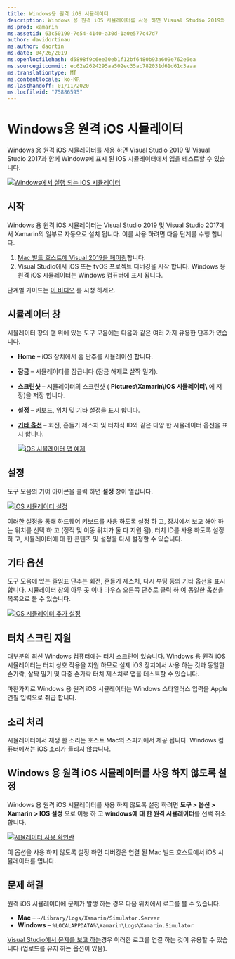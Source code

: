 ```yaml
---
title: Windows용 원격 iOS 시뮬레이터
description: Windows 용 원격 iOS 시뮬레이터를 사용 하면 Visual Studio 2019와 함께 Windows에 표시 된 iOS 시뮬레이터에서 앱을 테스트할 수 있습니다.
ms.prod: xamarin
ms.assetid: 63c50190-7e54-4140-a30d-1a0e577c47d7
author: davidortinau
ms.author: daortin
ms.date: 04/26/2019
ms.openlocfilehash: d5898f9c6ee30eb1f12bf6480b93a609e762e6ea
ms.sourcegitcommit: ec62e2624295aa502ec35ac782031d61d61c3aaa
ms.translationtype: MT
ms.contentlocale: ko-KR
ms.lasthandoff: 01/11/2020
ms.locfileid: "75886595"
---
```

# <a name="remoted-ios-simulator-for-windows"></a>Windows용 원격 iOS 시뮬레이터

Windows 용 원격 iOS 시뮬레이터를 사용 하면 Visual Studio 2019 및 Visual Studio 2017과 함께 Windows에 표시 된 iOS 시뮬레이터에서 앱을 테스트할 수 있습니다.

[![Windows에서 실행 되는 iOS 시뮬레이터](images/hero-sml.png "Windows에서 실행 되는 iOS 시뮬레이터")](images/hero.png#lightbox)

## <a name="getting-started"></a>시작

Windows 용 원격 iOS 시뮬레이터는 Visual Studio 2019 및 Visual Studio 2017에서 Xamarin의 일부로 자동으로 설치 됩니다. 이를 사용 하려면 다음 단계를 수행 합니다.

1. [Mac 빌드 호스트에 Visual 2019을 페어링](~/ios/get-started/installation/windows/connecting-to-mac/index.md)합니다.
2. Visual Studio에서 iOS 또는 tvOS 프로젝트 디버깅을 시작 합니다. Windows 용 원격 iOS 시뮬레이터는 Windows 컴퓨터에 표시 됩니다.

단계별 가이드는 [이 비디오](deploy.md) 를 시청 하세요.

## <a name="simulator-window"></a>시뮬레이터 창

시뮬레이터 창의 맨 위에 있는 도구 모음에는 다음과 같은 여러 가지 유용한 단추가 있습니다.

- **Home** – iOS 장치에서 홈 단추를 시뮬레이션 합니다.
- **잠금** – 시뮬레이터를 잠급니다 (잠금 해제로 살짝 밀기).
- **스크린샷** – 시뮬레이터의 스크린샷 ( **Pictures\Xamarin\iOS 시뮬레이터\\** 에 저장)을 저장 합니다.
- [**설정**](#settings) – 키보드, 위치 및 기타 설정을 표시 합니다.
- [**기타 옵션**](#other-options) – 회전, 흔들기 제스처 및 터치식 ID와 같은 다양 한 시뮬레이터 옵션을 표시 합니다.

    [![iOS 시뮬레이터 맵 예제](images/maps-app-sml.png "iOS 시뮬레이터 맵 예제")](images/maps-app.png#lightbox)

## <a name="settings"></a>설정

도구 모음의 기어 아이콘을 클릭 하면 **설정** 창이 열립니다.

[![iOS 시뮬레이터 설정](images/settings-sml.png "iOS 시뮬레이터 설정")](images/settings.png#lightbox)

이러한 설정을 통해 하드웨어 키보드를 사용 하도록 설정 하 고, 장치에서 보고 해야 하는 위치를 선택 하 고 (정적 및 이동 위치가 둘 다 지원 됨), 터치 ID를 사용 하도록 설정 하 고, 시뮬레이터에 대 한 콘텐츠 및 설정을 다시 설정할 수 있습니다.

## <a name="other-options"></a>기타 옵션

도구 모음에 있는 줄임표 단추는 회전, 흔들기 제스처, 다시 부팅 등의 기타 옵션을 표시 합니다. 시뮬레이터 창의 아무 곳 이나 마우스 오른쪽 단추로 클릭 하 여 동일한 옵션을 목록으로 볼 수 있습니다.

[![iOS 시뮬레이터 추가 설정](images/more-sml.png "iOS 시뮬레이터 추가 설정")](images/more.png#lightbox)

## <a name="touchscreen-support"></a>터치 스크린 지원

대부분의 최신 Windows 컴퓨터에는 터치 스크린이 있습니다. Windows 용 원격 iOS 시뮬레이터는 터치 상호 작용을 지원 하므로 실제 iOS 장치에서 사용 하는 것과 동일한 손가락, 살짝 밀기 및 다중 손가락 터치 제스처로 앱을 테스트할 수 있습니다.

마찬가지로 Windows 용 원격 iOS 시뮬레이터는 Windows 스타일러스 입력을 Apple 연필 입력으로 취급 합니다.

## <a name="sound-handling"></a>소리 처리

시뮬레이터에서 재생 한 소리는 호스트 Mac의 스피커에서 제공 됩니다.
Windows 컴퓨터에서는 iOS 소리가 들리지 않습니다.

## <a name="disabling-the-remoted-ios-simulator-for-windows"></a>Windows 용 원격 iOS 시뮬레이터를 사용 하지 않도록 설정

Windows 용 원격 iOS 시뮬레이터를 사용 하지 않도록 설정 하려면 **도구 > 옵션 > Xamarin > IOS 설정** 으로 이동 하 고 **windows에 대 한 원격 시뮬레이터**를 선택 취소 합니다.

[![시뮬레이터 사용 확인란](images/options-sml.png "시뮬레이터 사용 확인란")](images/options.png#lightbox)

이 옵션을 사용 하지 않도록 설정 하면 디버깅은 연결 된 Mac 빌드 호스트에서 iOS 시뮬레이터를 엽니다.

## <a name="troubleshooting"></a>문제 해결

원격 iOS 시뮬레이터에 문제가 발생 하는 경우 다음 위치에서 로그를 볼 수 있습니다.

- **Mac** – `~/Library/Logs/Xamarin/Simulator.Server`
- **Windows** – `%LOCALAPPDATA%\Xamarin\Logs\Xamarin.Simulator`

[Visual Studio에서 문제를 보고 하는](https://docs.microsoft.com/visualstudio/ide/how-to-report-a-problem-with-visual-studio)경우 이러한 로그를 연결 하는 것이 유용할 수 있습니다 (업로드를 유지 하는 옵션이 있음).
